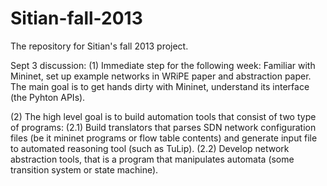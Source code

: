 Sitian-fall-2013
================

The repository for Sitian's fall 2013 project.

Sept 3 discussion:
(1) Immediate step for the following week: Familiar with Mininet, set up example networks in WRiPE paper and abstraction paper.
The main goal is to get hands dirty with Mininet, understand its interface (the Pyhton APIs).

(2) The high level goal is to build automation tools that consist of two type of programs:
(2.1) Build translators that parses SDN network configuration files (be it mininet programs or flow table contents) and generate input file to automated reasoning tool (such as TuLip).
(2.2) Develop network abstraction tools, that is a program that manipulates automata (some transition system or state machine).